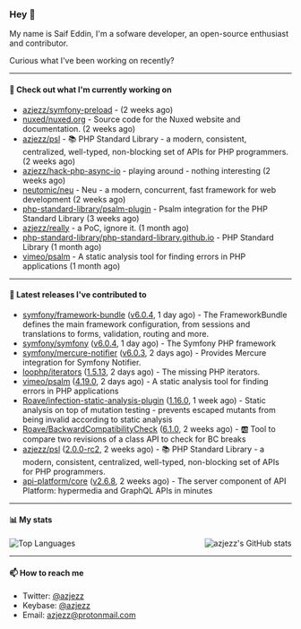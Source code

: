 ### Hey 👋

My name is Saif Eddin, I'm a sofware developer, an open-source enthusiast and contributor.

Curious what I've been working on recently?

---

#### 👷 Check out what I'm currently working on

- [azjezz/symfony-preload](https://github.com/azjezz/symfony-preload) -  (2 weeks ago)
- [nuxed/nuxed.org](https://github.com/nuxed/nuxed.org) - Source code for the Nuxed website and documentation. (2 weeks ago)
- [azjezz/psl](https://github.com/azjezz/psl) - 📚 PHP Standard Library - a modern, consistent, centralized, well-typed, non-blocking set of APIs for PHP programmers. (2 weeks ago)
- [azjezz/hack-php-async-io](https://github.com/azjezz/hack-php-async-io) - playing around - nothing interesting  (2 weeks ago)
- [neutomic/neu](https://github.com/neutomic/neu) - Neu - a modern, concurrent, fast framework for web development (2 weeks ago)
- [php-standard-library/psalm-plugin](https://github.com/php-standard-library/psalm-plugin) - Psalm integration for the PHP Standard Library (3 weeks ago)
- [azjezz/really](https://github.com/azjezz/really) - a PoC, ignore it. (1 month ago)
- [php-standard-library/php-standard-library.github.io](https://github.com/php-standard-library/php-standard-library.github.io) - PHP Standard Library (1 month ago)
- [vimeo/psalm](https://github.com/vimeo/psalm) - A static analysis tool for finding errors in PHP applications (1 month ago)

---

#### 🔭 Latest releases I've contributed to

- [symfony/framework-bundle](https://github.com/symfony/framework-bundle) ([v6.0.4](https://github.com/symfony/framework-bundle/releases/tag/v6.0.4), 1 day ago) - The FrameworkBundle defines the main framework configuration, from sessions and translations to forms, validation, routing and more.
- [symfony/symfony](https://github.com/symfony/symfony) ([v6.0.4](https://github.com/symfony/symfony/releases/tag/v6.0.4), 1 day ago) - The Symfony PHP framework
- [symfony/mercure-notifier](https://github.com/symfony/mercure-notifier) ([v6.0.3](https://github.com/symfony/mercure-notifier/releases/tag/v6.0.3), 2 days ago) - Provides Mercure integration for Symfony Notifier.
- [loophp/iterators](https://github.com/loophp/iterators) ([1.5.13](https://github.com/loophp/iterators/releases/tag/1.5.13), 2 days ago) - The missing PHP iterators.
- [vimeo/psalm](https://github.com/vimeo/psalm) ([4.19.0](https://github.com/vimeo/psalm/releases/tag/4.19.0), 2 days ago) - A static analysis tool for finding errors in PHP applications
- [Roave/infection-static-analysis-plugin](https://github.com/Roave/infection-static-analysis-plugin) ([1.16.0](https://github.com/Roave/infection-static-analysis-plugin/releases/tag/1.16.0), 1 week ago) - Static analysis on top of mutation testing - prevents escaped mutants from being invalid according to static analysis
- [Roave/BackwardCompatibilityCheck](https://github.com/Roave/BackwardCompatibilityCheck) ([6.1.0](https://github.com/Roave/BackwardCompatibilityCheck/releases/tag/6.1.0), 2 weeks ago) - :ab: Tool to compare two revisions of a class API to check for BC breaks
- [azjezz/psl](https://github.com/azjezz/psl) ([2.0.0-rc2](https://github.com/azjezz/psl/releases/tag/2.0.0-rc2), 2 weeks ago) - 📚 PHP Standard Library - a modern, consistent, centralized, well-typed, non-blocking set of APIs for PHP programmers.
- [api-platform/core](https://github.com/api-platform/core) ([v2.6.8](https://github.com/api-platform/core/releases/tag/v2.6.8), 2 weeks ago) - The server component of API Platform: hypermedia and GraphQL APIs in minutes

---

#### 📊 My stats

<img align="right" alt="azjezz's GitHub stats" src="https://github-readme-stats.vercel.app/api?username=azjezz&count_private=1&show_icons=true&" />

![Top Languages](https://github-readme-stats.vercel.app/api/top-langs/?username=azjezz)

---

#### 📫 How to reach me

- Twitter: [@azjezz](https://twitter.com/azjezz)
- Keybase: [@azjezz](https://keybase.io/azjezz)
- Email: [azjezz@protonmail.com](mailto://azjezz@protonmail.com)
